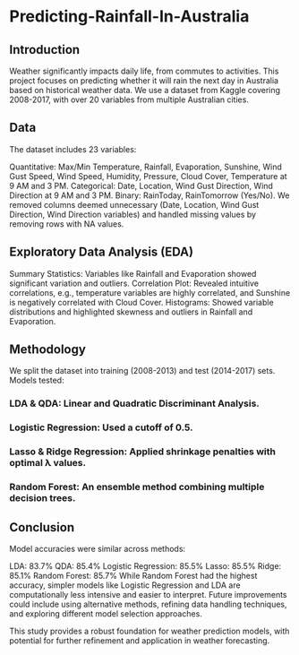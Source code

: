 # Predicting-Rainfall-In-Australia

## Introduction
Weather significantly impacts daily life, from commutes to activities. This project focuses on predicting whether it will rain the next day in Australia based on historical weather data. We use a dataset from Kaggle covering 2008-2017, with over 20 variables from multiple Australian cities.

## Data
The dataset includes 23 variables:

Quantitative: Max/Min Temperature, Rainfall, Evaporation, Sunshine, Wind Gust Speed, Wind Speed, Humidity, Pressure, Cloud Cover, Temperature at 9 AM and 3 PM.
Categorical: Date, Location, Wind Gust Direction, Wind Direction at 9 AM and 3 PM.
Binary: RainToday, RainTomorrow (Yes/No).
We removed columns deemed unnecessary (Date, Location, Wind Gust Direction, Wind Direction variables) and handled missing values by removing rows with NA values.

## Exploratory Data Analysis (EDA)
Summary Statistics: Variables like Rainfall and Evaporation showed significant variation and outliers.
Correlation Plot: Revealed intuitive correlations, e.g., temperature variables are highly correlated, and Sunshine is negatively correlated with Cloud Cover.
Histograms: Showed variable distributions and highlighted skewness and outliers in Rainfall and Evaporation.

## Methodology
We split the dataset into training (2008-2013) and test (2014-2017) sets. Models tested:

### LDA & QDA: Linear and Quadratic Discriminant Analysis.
### Logistic Regression: Used a cutoff of 0.5.
### Lasso & Ridge Regression: Applied shrinkage penalties with optimal λ values.
### Random Forest: An ensemble method combining multiple decision trees.

## Conclusion
Model accuracies were similar across methods:

LDA: 83.7%
QDA: 85.4%
Logistic Regression: 85.5%
Lasso: 85.5%
Ridge: 85.1%
Random Forest: 85.7%
While Random Forest had the highest accuracy, simpler models like Logistic Regression and LDA are computationally less intensive and easier to interpret. Future improvements could include using alternative methods, refining data handling techniques, and exploring different model selection approaches.

This study provides a robust foundation for weather prediction models, with potential for further refinement and application in weather forecasting.
